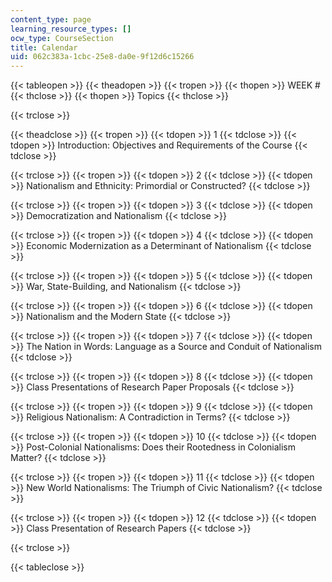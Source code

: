 ```yaml
---
content_type: page
learning_resource_types: []
ocw_type: CourseSection
title: Calendar
uid: 062c383a-1cbc-25e8-da0e-9f12d6c15266
---
```


{{< tableopen >}}
{{< theadopen >}}
{{< tropen >}}
{{< thopen >}}
WEEK #
{{< thclose >}}
{{< thopen >}}
Topics
{{< thclose >}}

{{< trclose >}}

{{< theadclose >}}
{{< tropen >}}
{{< tdopen >}}
1
{{< tdclose >}}
{{< tdopen >}}
Introduction: Objectives and Requirements of the Course
{{< tdclose >}}

{{< trclose >}}
{{< tropen >}}
{{< tdopen >}}
2
{{< tdclose >}}
{{< tdopen >}}
Nationalism and Ethnicity: Primordial or Constructed?
{{< tdclose >}}

{{< trclose >}}
{{< tropen >}}
{{< tdopen >}}
3
{{< tdclose >}}
{{< tdopen >}}
Democratization and Nationalism
{{< tdclose >}}

{{< trclose >}}
{{< tropen >}}
{{< tdopen >}}
4
{{< tdclose >}}
{{< tdopen >}}
Economic Modernization as a Determinant of Nationalism
{{< tdclose >}}

{{< trclose >}}
{{< tropen >}}
{{< tdopen >}}
5
{{< tdclose >}}
{{< tdopen >}}
War, State-Building, and Nationalism
{{< tdclose >}}

{{< trclose >}}
{{< tropen >}}
{{< tdopen >}}
6
{{< tdclose >}}
{{< tdopen >}}
Nationalism and the Modern State
{{< tdclose >}}

{{< trclose >}}
{{< tropen >}}
{{< tdopen >}}
7
{{< tdclose >}}
{{< tdopen >}}
The Nation in Words: Language as a Source and Conduit of Nationalism
{{< tdclose >}}

{{< trclose >}}
{{< tropen >}}
{{< tdopen >}}
8
{{< tdclose >}}
{{< tdopen >}}
Class Presentations of Research Paper Proposals
{{< tdclose >}}

{{< trclose >}}
{{< tropen >}}
{{< tdopen >}}
9
{{< tdclose >}}
{{< tdopen >}}
Religious Nationalism: A Contradiction in Terms?
{{< tdclose >}}

{{< trclose >}}
{{< tropen >}}
{{< tdopen >}}
10
{{< tdclose >}}
{{< tdopen >}}
Post-Colonial Nationalisms: Does their Rootedness in Colonialism Matter?
{{< tdclose >}}

{{< trclose >}}
{{< tropen >}}
{{< tdopen >}}
11
{{< tdclose >}}
{{< tdopen >}}
New World Nationalisms: The Triumph of Civic Nationalism?
{{< tdclose >}}

{{< trclose >}}
{{< tropen >}}
{{< tdopen >}}
12
{{< tdclose >}}
{{< tdopen >}}
Class Presentation of Research Papers
{{< tdclose >}}

{{< trclose >}}

{{< tableclose >}}